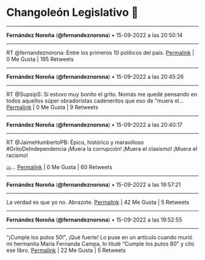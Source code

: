 # Changoleón Legislativo 🙈
*****
**Fernández Noroña** (**@fernandeznorona**) • 15-09-2022 a las 20:50:14
*****
RT @fernandeznorona: Entre los primeros 10 políticos del país.
[Permalink](https://twitter.com/fernandeznorona/status/1570636150834073600) | 0 Me Gusta | 195 Retweets
*****
**Fernández Noroña** (**@fernandeznorona**) • 15-09-2022 a las 20:45:26
*****
RT @SupsipS: Sí estuvo muy bonito el grito. 
Nomás me quedé pensando en todos aquellos súper obradoristas cadeneritos que eso de "muera el…
[Permalink](https://twitter.com/fernandeznorona/status/1570634946167054337) | 0 Me Gusta | 9 Retweets
*****
**Fernández Noroña** (**@fernandeznorona**) • 15-09-2022 a las 20:40:17
*****
RT @JaimeHumbertoPB: Épico, histórico y maravilloso #GritoDeIndependencia ¡Muera la corrupción! ¡Muera el clasismo! ¡Muera el racismo!


¡¡¡…
[Permalink](https://twitter.com/fernandeznorona/status/1570633648763998209) | 0 Me Gusta | 60 Retweets
*****
**Fernández Noroña** (**@fernandeznorona**) • 15-09-2022 a las 19:57:21
*****
La verdad es que yo no. Abrazote.
[Permalink](https://twitter.com/fernandeznorona/status/1570622845839093762) | 42 Me Gusta | 5 Retweets
*****
**Fernández Noroña** (**@fernandeznorona**) • 15-09-2022 a las 19:52:55
*****
“¡Cumple los putos 50!”, ¡Qué fuerte! Lo puse en un artículo cuando murió mi hermanita María Fernanda Campa, lo titulé “Cumple los putos 80” y cito ese libro.
[Permalink](https://twitter.com/fernandeznorona/status/1570621729676070912) | 22 Me Gusta | 5 Retweets